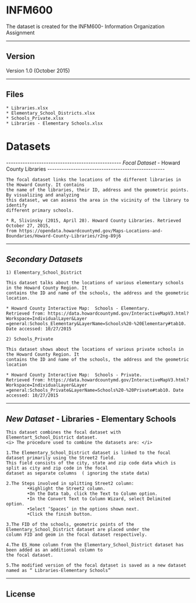 # INFM600
The dataset is created for the INFM600- Information Organization Assignment

-------
Version
-------

Version 1.0 (October 2015)

-----
Files
-----

	* Libraries.xlsx
	* Elementary_School_Districts.xlsx
 	* Schools_Private.xlsx
 	* Libraries - Elementary Schools.xlsx
 
<h1> Datasets </h1> 
-------------------------------------------------
<i> Focal Dataset </i> - Howard County Libraries
--------------------------------------------------

	The focal dataset links the locations of the different libraries in the Howard County. It contains
	the name of the libraries, their ID, address and the geometric points. By visualizing and analyzing 
	this dataset, we can assess the area in the vicinity of the library to identify
	different primary schools. 
	
	* R, Slivinsky (2015, April 28). Howard County Libraries. Retrieved October 27, 2015, 
	from https://opendata.howardcountymd.gov/Maps-Locations-and-Boundaries/Howard-County-Libraries/r2ng-89j6

----------------------------
<i> Secondary Datasets </i>
-----------------------------

	1) Elementary_School_District 
	
	This dataset talks about the locations of various elementary schools in the Howard County Region. It 
	contains the ID and name of the schools, the address and the geometric location.
	
	* Howard County Interactive Map:  Schools - Elementary.
	Retrieved from: https://data.howardcountymd.gov/InteractiveMapV3.html?Workspace=IndividualLayer&Layer
	=general:Schools_Elementary&LayerName=Schools%20-%20Elementary#tab10. Date accessed: 10/27/2015
	
	2) Schools_Private

	This dataset shows about the locations of various private schools in the Howard County Region. It
	contains the ID and name of the schools, the address and the geometric location
	
	* Howard County Interactive Map:  Schools - Private.
	Retrieved from: https://data.howardcountymd.gov/InteractiveMapV3.html?Workspace=IndividualLayer&Layer
	=general:Schools_Private&LayerName=Schools%20-%20Private#tab10. Date accessed: 10/27/2015

-------------------------------------------------------
<i> New Dataset </i> - Libraries - Elementary Schools
-------------------------------------------------------

	This dataset combines the focal dataset with Elementart_School_District dataset. 
	<i> The procedure used to combine the datasets are: </i>
	
	1.The Elementary_School_District dataset is linked to the focal dataset primarily using the Street2 field.
	This field consists of the city, state and zip code data which is  split as city and zip code in the focal
	dataset as separate columns  ( ignoring the state data) 
	
	2.The Steps involved in splitting Street2 column:
			•Highlight the Street2 column.
			•On the Data tab, click the Text to Column option.
			•In the Convert Text to Column Wizard, select Delimited option.
			•Select ‘Spaces’ in the options shown next.
			•Click the finish button. 
			
	3.The FID of the schools, geometric points of the Elementary_School_District dataset are placed under the 			column FID and geom in the focal dataset respectively.
	
	4.The ES_Home column from the Elementary_School_District dataset has been added as an additional column to
	the focal dataset.
	
	5.The modified version of the focal dataset is saved as a new dataset named as “ Libraries-Elementary Schools” 


	
	
	
------- 
License
-------


